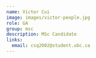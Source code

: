 ```yaml
---
name: Victor Cui
image: images/victor-people.jpg
role: GA
group: msc
description: MSc Candidate
links:
  email: csq2002@student.ubc.ca
---
```

